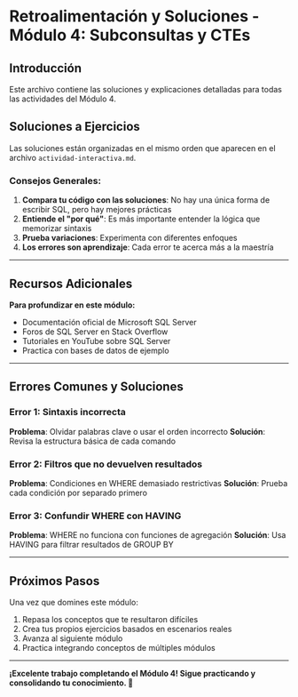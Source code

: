 # Retroalimentación y Soluciones - Módulo 4: Subconsultas y CTEs

## Introducción

Este archivo contiene las soluciones y explicaciones detalladas para todas las actividades del Módulo 4.

## Soluciones a Ejercicios

Las soluciones están organizadas en el mismo orden que aparecen en el archivo `actividad-interactiva.md`.

### Consejos Generales:

1. **Compara tu código con las soluciones**: No hay una única forma de escribir SQL, pero hay mejores prácticas
2. **Entiende el "por qué"**: Es más importante entender la lógica que memorizar sintaxis
3. **Prueba variaciones**: Experimenta con diferentes enfoques
4. **Los errores son aprendizaje**: Cada error te acerca más a la maestría

---

## Recursos Adicionales

**Para profundizar en este módulo:**

- Documentación oficial de Microsoft SQL Server
- Foros de SQL Server en Stack Overflow
- Tutoriales en YouTube sobre SQL Server
- Practica con bases de datos de ejemplo

---

## Errores Comunes y Soluciones

### Error 1: Sintaxis incorrecta
**Problema**: Olvidar palabras clave o usar el orden incorrecto
**Solución**: Revisa la estructura básica de cada comando

### Error 2: Filtros que no devuelven resultados
**Problema**: Condiciones en WHERE demasiado restrictivas
**Solución**: Prueba cada condición por separado primero

### Error 3: Confundir WHERE con HAVING
**Problema**: WHERE no funciona con funciones de agregación
**Solución**: Usa HAVING para filtrar resultados de GROUP BY

---

## Próximos Pasos

Una vez que domines este módulo:
1. Repasa los conceptos que te resultaron difíciles
2. Crea tus propios ejercicios basados en escenarios reales
3. Avanza al siguiente módulo
4. Practica integrando conceptos de múltiples módulos

---

**¡Excelente trabajo completando el Módulo 4! Sigue practicando y consolidando tu conocimiento. 🚀**
